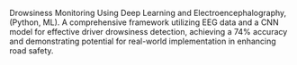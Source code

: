 Drowsiness Monitoring Using Deep Learning and Electroencephalography, (Python, ML). A comprehensive framework utilizing EEG data and a CNN model for effective driver drowsiness detection, achieving a 74% accuracy and demonstrating potential for real-world implementation in enhancing road safety.
